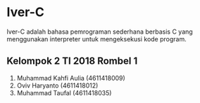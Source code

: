 # Iver-C
Iver-C adalah bahasa pemrograman sederhana berbasis C yang menggunakan interpreter untuk mengeksekusi kode program.

## Kelompok 2 TI 2018 Rombel 1
1. Muhammad Kahfi Aulia (4611418009)
2. Oviv Haryanto (4611418012)
3. Muhammad Taufal (4611418035)
